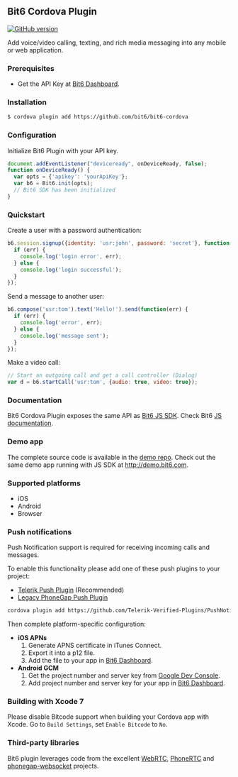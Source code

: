 Bit6 Cordova Plugin
-------------------
[![GitHub version](https://badge.fury.io/gh/bit6%2Fbit6-cordova.svg)](https://github.com/bit6/bit6-cordova)

Add voice/video calling, texting, and rich media messaging into any mobile or web application.

### Prerequisites
* Get the API Key at [Bit6 Dashboard](https://dashboard.bit6.com).

### Installation
```sh
$ cordova plugin add https://github.com/bit6/bit6-cordova
```

### Configuration
Initialize Bit6 Plugin with your API key.
```js
document.addEventListener("deviceready", onDeviceReady, false);
function onDeviceReady() {
  var opts = {'apikey': 'yourApiKey'};
  var b6 = Bit6.init(opts);
  // Bit6 SDK has been initialized
}
```

### Quickstart
Create a user with a password authentication:
```js
b6.session.signup({identity: 'usr:john', password: 'secret'}, function(err) {
  if (err) {
    console.log('login error', err);
  } else {
    console.log('login successful');
  }
});
```
Send a message to another user:
```js
b6.compose('usr:tom').text('Hello!').send(function(err) {
  if (err) {
    console.log('error', err);
  } else {
    console.log('message sent');
  }
});
```
Make a video call:
```js
// Start an outgoing call and get a call controller (Dialog)
var d = b6.startCall('usr:tom', {audio: true, video: true});
```

### Documentation
Bit6 Cordova Plugin exposes the same API as [Bit6 JS SDK](https://github.com/bit6/bit6-js-sdk). Check Bit6 [JS documentation](http://bit6.github.io/bit6-js-sdk/).

### Demo app
The complete source code is available in the [demo repo](https://github.com/bit6/bit6-cordova-demo). Check out the same demo app running with JS SDK at http://demo.bit6.com.

### Supported platforms
* iOS
* Android
* Browser

### Push notifications

Push Notification support is required for receiving incoming calls and messages.

To enable this functionality please add one of these push plugins to your project:

* [Telerik Push Plugin](https://github.com/Telerik-Verified-Plugins/PushNotification) (Recommended)
* [Legacy PhoneGap Push Plugin](https://github.com/phonegap-build/PushPlugin)

```bash
cordova plugin add https://github.com/Telerik-Verified-Plugins/PushNotification
```

Then complete platform-specific configuration:

* __iOS APNs__
    1. Generate APNS certificate in iTunes Connect.
    2. Export it into a p12 file.
    3. Add the file to your app in [Bit6 Dashboard](https://dashboard.bit6.com).
* __Android GCM__
    1. Get the project number and server key from [Google Dev Console](http://developer.android.com/google/gcm/gs.html).
    2. Add project number and server key for your app in [Bit6 Dashboard](https://dashboard.bit6.com).

### Building with Xcode 7
Please disable Bitcode support when building your Cordova app with Xcode.
Go to `Build Settings`, set `Enable Bitcode` to `No`.

### Third-party libraries
Bit6 plugin leverages code from the excellent [WebRTC](http://www.webrtc.org/), [PhoneRTC](https://github.com/alongubkin/phonertc) and [phonegap-websocket](https://github.com/mkuklis/phonegap-websocket/) projects.
